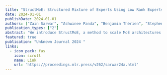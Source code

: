 ```yaml
---
title: "StructMoE: Structured Mixture of Experts Using Low Rank Experts"
date: 2024-01-01
publishDate: 2024-01-01
authors: ["Zain Sarwar", "Ashwinee Panda", "Benjamin Thérien", "Stephen Rawls", "Anirban Das", "Kartik Balasubramaniam", "Berkcan Kapusuzoglu", "Shixiong Zhang", "Sambit Sahu", "Milind Naphade", "Supriyo Chakraborty"]
publication_types: ["2"]
abstract: "We introduce StructMoE, a method to scale MoE architectures by augmenting experts with dynamic capacity using structured matrices we call Low Rank Experts (LoRE). These LoREs are selected on a per-expert and per-token basis using a secondary router specific to every expert and are entangled with the main expert in the up-projection phase of the expert before the activation function. Empirically, we find this approach to outperform an MoE baseline in terms of loss on a held out validation set."
featured: true
publication: "Unknown Journal 2024 "
links:
  - icon_pack: fas
    icon: scroll
    name: Link
    url: 'https://proceedings.mlr.press/v262/sarwar24a.html'
---
```

